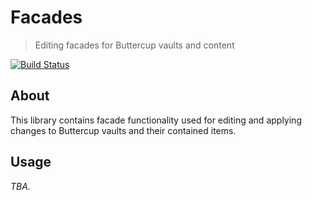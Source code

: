 # Facades
> Editing facades for Buttercup vaults and content

[![Build Status](https://travis-ci.org/buttercup/facades.svg?branch=master)](https://travis-ci.org/buttercup/facades)

## About
This library contains facade functionality used for editing and applying changes to Buttercup vaults and their contained items.

## Usage

_TBA._

